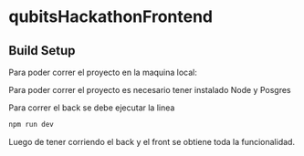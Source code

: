# qubitsHackathonFrontend

## Build Setup

Para poder correr el proyecto en la maquina local:

Para poder correr el proyecto es necesario tener instalado Node y Posgres

Para correr el back se debe ejecutar la linea 
```bash 
npm run dev 
```

Luego de tener corriendo el back y el front se obtiene toda la funcionalidad.

